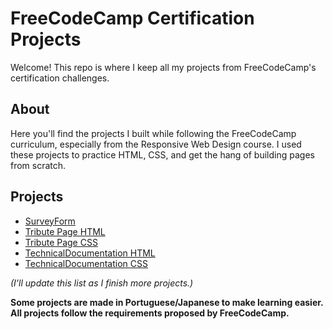 # FreeCodeCamp Certification Projects

Welcome! This repo is where I keep all my projects from FreeCodeCamp's certification challenges.

## About

Here you'll find the projects I built while following the FreeCodeCamp curriculum, especially from the Responsive Web Design course. I used these projects to practice HTML, CSS, and get the hang of building pages from scratch.

## Projects

- [SurveyForm](./SurveyForm/index.html)
- [Tribute Page HTML](./Tribute%20Page/index.html)
- [Tribute Page CSS](./Tribute%20Page/styles.css)
- [TechnicalDocumentation HTML](./TechnicalDocumentation/index.html)
- [TechnicalDocumentation CSS](./TechnicalDocumentation/styles.css)
  
*(I'll update this list as I finish more projects.)*

**Some projects are made in Portuguese/Japanese to make learning easier.
All projects follow the requirements proposed by FreeCodeCamp.**
